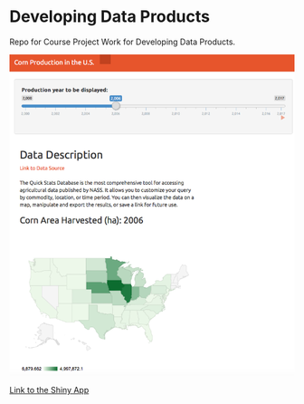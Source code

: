 # Developing Data Products

Repo for Course Project Work for Developing Data Products. 


![Title image](readme_img/image.png)


[Link to the Shiny App](https://kdhakal.shinyapps.io/DevelopingDataProducts-CourseProject/) 



